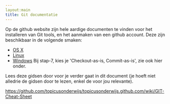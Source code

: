 ```yaml
---
layout:main
title: Git documentatie
---                  
```


Op de github website zijn hele aardige documenten te vinden voor het
installeren van Git tools, en het aanmaken van een github account. Deze zijn
beschikbaar in de volgende smaken:

 * [OS X](http://help.github.com/mac-set-up-git/)
 * [Linux](http://help.github.com/linux-set-up-git)
 * [Windows](http://help.github.com/win-set-up-git) Bij stap-7, kies je 'Checkout-as-is, Commit-as-is', zie ook hier onder.

Lees deze gidsen door voor je verder gaat in dit document (je hoeft niet
alledrie de gidsen door te lezen, enkel de voor jou relevante).


https://github.com/topicusonderwijs/topicusonderwijs.github.com/wiki/GIT-Cheat-Sheet